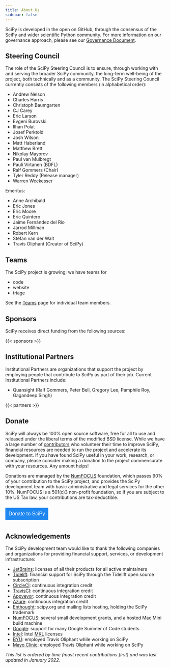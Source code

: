 ```yaml
---
title: About Us
sidebar: false
---
```


SciPy is developed in the open on GitHub, through the consensus of the SciPy
and wider scientific Python community. For more information on our governance
approach, please see our
[Governance Document](https://scipy.github.io/devdocs/dev/governance/governance.html).

## Steering Council

The role of the SciPy Steering Council is to ensure, through working with and
serving the broader SciPy community, the long-term well-being of the project,
both technically and as a community. The SciPy Steering Council currently
consists of the following members (in alphabetical order):

* Andrew Nelson
* Charles Harris
* Christoph Baumgarten
* CJ Carey
* Eric Larson
* Evgeni Burovski
* Ilhan Polat
* Josef Perktold
* Josh Wilson
* Matt Haberland
* Matthew Brett
* Nikolay Mayorov
* Paul van Mulbregt
* Pauli Virtanen (BDFL)
* Ralf Gommers (Chair)
* Tyler Reddy (Release manager)
* Warren Weckesser

Emeritus:

* Anne Archibald
* Eric Jones
* Eric Moore
* Eric Quintero
* Jaime Fernández del Río
* Jarrod Millman
* Robert Kern
* Stéfan van der Walt
* Travis Oliphant (Creator of SciPy)

## Teams

The SciPy project is growing; we have teams for

- code
- website
- triage

See the [Teams](/teams) page for individual team members.

## Sponsors

SciPy receives direct funding from the following sources:

{{< sponsors >}}


## Institutional Partners

Institutional Partners are organizations that support the project by employing
people that contribute to SciPy as part of their job. Current Institutional
Partners include:

- Quansight (Ralf Gommers, Peter Bell, Gregory Lee, Pamphile Roy, Gagandeep Singh)

{{< partners >}}

## Donate

SciPy will always be 100% open source software, free for all to use and
released under the liberal terms of the modified BSD license. While we
have a large number of
[contributors](https://github.com/scipy/scipy/blob/main/THANKS.txt)
who volunteer their time to improve SciPy, financial resources are
needed to run the project and accelerate its development. If you have
found SciPy useful in your work, research, or company, please consider
making a donation to the project commensurate with your resources. Any
amount helps!

Donations are managed by the [NumFOCUS](https://numfocus.org)
foundation, which passes 90% of your contribution to the SciPy project,
and provides the SciPy development team with basic administrative and
legal services for the other 10%. NumFOCUS is a 501(c)3 non-profit
foundation, so if you are subject to the US Tax law, your contributions
are tax-deductible.

<div style="display: block; float:center;">
   <a href="https://numfocus.salsalabs.org/donate-to-scipy" target="_blank"
      style="background:#1e87f0;padding:10px;margin:10px 0px;
             text-decoration:none;font-size:12pt;color:#ffffff;
             font-family:Arial,Helvetica,sans-serif;display:inline-block;">
      Donate to SciPy
   </a>
</div>

## Acknowledgements

The SciPy development team would like to thank the following companies
and organizations for providing financial support, services, or
development infrastructure:

- [JetBrains](https://jb.gg/OpenSourceSupport): licenses of all their
  products for all active maintainers
- [Tidelift](https://tidelift.com/subscription/pkg/pypi-scipy?utm_source=pypi-scipy&utm_medium=referral&utm_campaign=readme):
    financial support for SciPy through the Tidelift open source
    subscription
- [CircleCI](https://circleci.com): continuous integration credit
- [TravisCI](https://travis-ci.com): continuous integration credit
- [Appveyor](https://ci.appveyor.com): continuous integration credit
- [Azure](https://dev.azure.com): continuous integration credit
- [Enthought](https://www.enthought.com): scipy.org and mailing lists
    hosting, holding the SciPy trademark
- [NumFOCUS](https://numfocus.org): several small development grants,
    and a hosted Mac Mini build machine
- [Google](https://google.com): support for many Google Summer of Code
    students
- [Intel](https://www.intel.com): Intel
    [MKL](https://software.intel.com/en-us/intel-mkl/) licenses
- [BYU](https://www.byu.edu): employed Travis Oliphant while working
    on SciPy
- [Mayo Clinic](https://www.mayoclinic.org): employed Travis Oliphant
    while working on SciPy

*This list is ordered by time (most recent contributions first) and was
last updated in January 2022.*